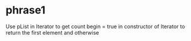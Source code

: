# phrase1
Use pList in Iterator to get count
begin = true in constructor of Iterator to return the first element and otherwise
